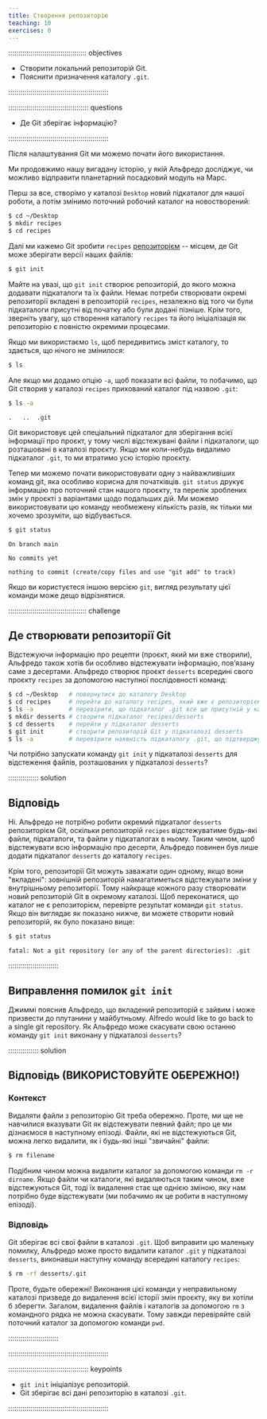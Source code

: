 ```yaml
---
title: Створення репозиторію
teaching: 10
exercises: 0
---
```


::::::::::::::::::::::::::::::::::::::: objectives

- Створити локальний репозиторій Git.
- Пояснити призначення каталогу `.git`.

::::::::::::::::::::::::::::::::::::::::::::::::::

:::::::::::::::::::::::::::::::::::::::: questions

- Де Git зберігає інформацію?

::::::::::::::::::::::::::::::::::::::::::::::::::

Після налаштування Git ми можемо почати його використання.

Ми продовжимо нашу вигадану історію, у якій Альфредо досліджує, чи можливо відправити планетарний посадковий модуль на Марс.

Перш за все, створімо у каталозі `Desktop` новий підкаталог для нашої роботи, а потім змінимо поточний робочий каталог на новостворений:

```bash
$ cd ~/Desktop
$ mkdir recipes
$ cd recipes
```

Далі ми кажемо Git зробити `recipes` [репозиторієм](../learners/reference.md#repository)
\-- місцем, де Git може зберігати версії наших файлів:

```bash
$ git init
```

Майте на увазі, що `git init` створює репозиторій, до якого можна додавати підкаталоги та їх файли. Немає потреби створювати окремі репозиторії вкладені в репозиторій `recipes`, незалежно від того чи були підкаталоги присутні від початку або були додані пізніше. Крім того, зверніть увагу, що створення каталогу `recipes` та його ініціалізація як репозиторію є повністю окремими процесами.

Якщо ми використаємо `ls`, щоб передивитись зміст каталогу, то здається, що нічого не змінилося:

```bash
$ ls
```

Але якщо ми додамо опцію `-a`, щоб показати всі файли, то побачимо, що Git створив у каталозі `recipes` прихований каталог під назвою `.git`:

```bash
$ ls -a
```

```output
.	..	.git
```

Git використовує цей спеціальний підкаталог для зберігання всієї інформації про проєкт, у тому числі відстежувані файли і підкаталоги, що розташовані в каталозі проєкту.
Якщо ми коли-небудь видалимо підкаталог `.git`, то ми втратимо усю історію проєкту.

Тепер ми можемо почати використовувати одну з найважливіших команд git, яка особливо корисна для початківців. `git status` друкує інформацію про поточний стан нашого проєкту, та перелік зроблених змін у проєкті з варіантами щодо подальших дій. Ми можемо використовувати цю команду необмежену кількість разів, як тільки ми хочемо зрозуміти, що відбувається.

```bash
$ git status
```

```output
On branch main

No commits yet

nothing to commit (create/copy files and use "git add" to track)
```

Якщо ви користуєтеся іншою версією `git`, вигляд результату цієї команди може дещо відрізнятися.

:::::::::::::::::::::::::::::::::::::::  challenge

## Де створювати репозиторії Git

Відстежуючи інформацію про рецепти (проєкт, який ми вже створили), Альфредо також хотів би особливо відстежувати інформацію, пов’язану саме з десертами.
Альфредо створює проєкт `desserts` всередині свого проєкту `recipes`
за допомогою наступної послідовності команд:

```bash
$ cd ~/Desktop   # повернутися до каталогу Desktop
$ cd recipes     # перейти до каталогу recipes, який вже є репозиторієм Git
$ ls -a          # перевірити, що підкаталог .git все ще присутній у каталозі recipes
$ mkdir desserts # створити підкаталог recipes/desserts
$ cd desserts    # перейти у підкаталог desserts
$ git init       # створити репозиторій Git у підкаталозі desserts
$ ls -a          # перевірити наявність підкаталогу .git, що підтверджує створення нового репозиторію
```

Чи потрібно запускати команду `git init` у підкаталозі `desserts` для відстеження файлів, розташованих у підкаталозі `desserts`?

:::::::::::::::  solution

## Відповідь

Ні. Альфредо не потрібно робити окремий підкаталог `desserts` репозиторієм Git, оскільки репозиторій `recipes` відстежуватиме будь-які файли, підкаталоги, та файли у підкаталогах в ньому.  Таким чином, щоб відстежувати всю інформацію про десерти, Альфредо повинен був лише додати підкаталог `desserts` до каталогу `recipes`.

Крім того, репозиторії Git можуть заважати один одному, якщо вони "вкладені": зовнішній репозиторій намагатиметься відстежувати зміни у внутрішньому репозиторії. Тому найкраще кожного разу створювати новий репозиторій Git в окремому каталозі. Щоб переконатися, що каталог не є репозиторієм, перевірте результат команди `git status`. Якщо він виглядає як показано нижче, ви можете створити новий репозиторій, як було показано вище:

```bash
$ git status
```

```output
fatal: Not a git repository (or any of the parent directories): .git
```

:::::::::::::::::::::::::

## Виправлення помилок `git init`

Джиммі пояснив Альфредо, що вкладений репозиторій є зайвим і може призвести до плутанини у майбутньому. Alfredo would like to go back to a single git repository. Як Альфредо може скасувати свою останню команду `git init` виконану у підкаталозі `desserts`?

:::::::::::::::  solution

## Відповідь (ВИКОРИСТОВУЙТЕ ОБЕРЕЖНО!)

### Контекст

Видаляти файли з репозиторію Git треба обережно. Проте, ми ще не навчилися вказувати Git як відстежувати певний файл; про це ми дізнаємося в наступному епізоді. Файли, які не відстежуються Git, можна легко видалити, як і будь-які інші "звичайні" файли:

```bash
$ rm filename
```

Подібним чином можна видалити каталог за допомогою команди `rm -r dirname`.
Якщо файли чи каталоги, які видаляються таким чином, вже відстежуються Git, тоді їх видалення стає ще однією зміною, яку нам потрібно буде відстежувати (ми побачимо як це робити в наступному епізоді).

### Відповідь

Git зберігає всі свої файли в каталозі `.git`.
Щоб виправити цю маленьку помилку, Альфредо може просто видалити каталог `.git` у підкаталозі `desserts`, виконавши наступну команду всередині каталогу `recipes`:

```bash
$ rm -rf desserts/.git
```

Проте, будьте обережні! Виконання цієї команди у неправильному каталозі призведе до видалення всієї історії змін проєкту, яку ви хотіли б зберегти.
Загалом, видалення файлів і каталогів за допомогою `rm` з командного рядка не можна скасувати.
Тому завжди перевіряйте свій поточний каталог за допомогою команди `pwd`.

:::::::::::::::::::::::::

::::::::::::::::::::::::::::::::::::::::::::::::::

:::::::::::::::::::::::::::::::::::::::: keypoints

- `git init` ініціалізує репозиторій.
- Git зберігає всі дані репозиторію в каталозі `.git`.

::::::::::::::::::::::::::::::::::::::::::::::::::
